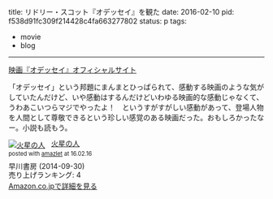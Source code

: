 title: リドリー・スコット『オデッセイ』を観た
date: 2016-02-10
pid: f538d91fc309f214428c4fa663277802
status: p
tags:
- movie
- blog
---

[映画『オデッセイ』オフィシャルサイト][1]

「オデッセイ」という邦題にまんまとひっぱられて、感動する映画のような気がしていたんだけど、いや感動はするんだけどいわゆる映画的な感動じゃなくて、うわあこいつらマジでやったよ！　というすがすがしい感動があって、登場人物を人間として尊敬できるという珍しい感覚のある映画だった。おもしろかったなー。小説も読もう。

<div class="amazlet-box" style="margin-bottom:0px;"><div class="amazlet-image" style="float:left;margin:0px 12px 1px 0px;"><a href="http://www.amazon.co.jp/exec/obidos/ASIN/B00O1VJZLO/dotimpact-22/ref=nosim/" name="amazletlink" target="_blank"><img src="http://ecx.images-amazon.com/images/I/51DLzSbrC9L._SL160_.jpg" alt="火星の人" style="border: none;" /></a></div><div class="amazlet-info" style="line-height:120%; margin-bottom: 10px"><div class="amazlet-name" style="margin-bottom:10px;line-height:120%"><a href="http://www.amazon.co.jp/exec/obidos/ASIN/B00O1VJZLO/dotimpact-22/ref=nosim/" name="amazletlink" target="_blank">火星の人</a><div class="amazlet-powered-date" style="font-size:80%;margin-top:5px;line-height:120%">posted with <a href="http://www.amazlet.com/" title="amazlet" target="_blank">amazlet</a> at 16.02.16</div></div><div class="amazlet-detail">早川書房 (2014-09-30)<br />売り上げランキング: 4<br /></div><div class="amazlet-sub-info" style="float: left;"><div class="amazlet-link" style="margin-top: 5px"><a href="http://www.amazon.co.jp/exec/obidos/ASIN/B00O1VJZLO/dotimpact-22/ref=nosim/" name="amazletlink" target="_blank">Amazon.co.jpで詳細を見る</a></div></div></div><div class="amazlet-footer" style="clear: left"></div></div>

[1]:	http://www.foxmovies-jp.com/odyssey/